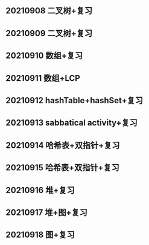 ## 20210908 二叉树+复习 
## 20210909 二叉树+复习 
## 20210910 数组+复习
## 20210911 数组+LCP
## 20210912 hashTable+hashSet+复习
## 20210913 sabbatical activity+复习
## 20210914 哈希表+双指针+复习
## 20210915 哈希表+双指针+复习
## 20210916 堆+复习
## 20210917 堆+图+复习
## 20210918 图+复习
